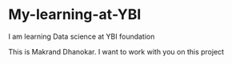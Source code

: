 # My-learning-at-YBI
I am learning Data science at YBI foundation 

This is Makrand Dhanokar. I want to work with you on this project
